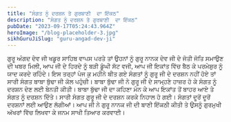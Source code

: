 ```yaml
---
title: "ਸੰਗਤ ਨੂੰ ਦਰਸ਼ਨ ਤੇ ਗੁਰਬਾਣੀ  ਦਾ ਇੱਕਠ"
description: "ਸੰਗਤ ਨੂੰ ਦਰਸ਼ਨ ਤੇ ਗੁਰਬਾਣੀ  ਦਾ ਇੱਕਠ"
pubDate: "2023-09-17T05:24:43.964Z"
heroImage: "/blog-placeholder-3.jpg"
sikhGuruJiSlug: "guru-angad-dev-ji"
---
```


ਗੁਰੂ ਅੰਗਦ ਦੇਵ ਜੀ ਖਡੂਰ ਸਾਹਿਬ ਵਾਪਸ ਪਰਤੇ ਤਾਂ ਉਹਨਾਂ ਨੂੰ ਗੁਰੂ ਨਾਨਕ ਦੇਵ ਜੀ ਦੇ ਜੋਤੀ ਜੋਤਿ ਸਮਾਉਣ ਦੀ ਖਬਰ ਮਿਲੀ, ਆਪ ਜੀ ਦੇ ਹਿਰਦੇ ਨੂੰ ਬੜੀ ਡੂੰਘੀ ਸੱਟ ਵਜੀ, ਆਪ ਜੀ ਇਕਾਂਤ ਵਿੱਚ ਬੈਠ ਕੇ ਪਰਮੇਸ਼ੁਰ ਨੂੰ ਯਾਦ ਕਰਦੇ ਰਹਿੰਦੇ। ਇਸ ਤਰ੍ਹਾਂ ਪੰਜ ਕੁ ਮਹੀਨੇ ਬੀਤ ਗਏ ਸੰਗਤਾਂ ਨੂੰ ਗੁਰੂ ਜੀ ਦੇ ਦਰਸ਼ਨ ਨਹੀਂ ਹੋਏ ਤਾਂ ਸਾਰੀ ਸੰਗਤ ਬਾਬਾ ਬੁੱਢਾ ਜੀ ਕੋਲ ਪਹੁੰਚੀ। ਬਾਬਾ ਬੁੱਢਾ ਜੀ ਨੇ ਗੁਰੂ ਜੀ ਦੇ ਸਾਮ੍ਹਣੇ ਹਾਜ਼ਰ ਹੋ ਕੇ ਸੰਗਤ ਨੂੰ ਦਰਸ਼ਨ ਦੇਣ ਲਈ ਬੇਨਤੀ ਕੀਤੀ। ਬਾਬਾ ਬੁੱਢਾ ਜੀ ਦਾ ਕਹਿਣਾ ਮੰਨ ਕੇ ਆਪ ਇਕਾਂਤ ਤੋਂ ਬਾਹਰ ਆਏ ਤੇ ਸੰਗਤ ਨੂੰ ਦਰਸ਼ਨ ਦਿੱਤੇ। ਸਾਰੀ ਸੰਗਤ ਗੁਰੂ ਜੀ ਦੇ ਦਰਸ਼ਨ ਕਰਕੇ ਨਿਹਾਲ ਹੋ ਗਈ।
ਸੰਗਤਾਂ ਦੂਰੋਂ ਦੂਰੋਂ ਦਰਸ਼ਨਾਂ ਲਈ ਆਉਣ ਲੱਗੀਆਂ। ਆਪ ਜੀ ਨੇ ਗੁਰੂ ਨਾਨਕ ਜੀ ਦੀ ਬਾਣੀ ਇੱਕਠੀ ਕੀਤੀ ਤੇ ਉਸਨੂੰ ਗੁਰਮੁਖੀ ਅੱਖਰਾਂ ਵਿੱਚ ਲਿਖਵਾ ਕੇ ਜਨਮ ਸਾਖੀ ਤਿਆਰ ਕਰਵਾਈ।
